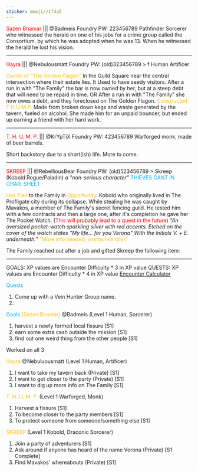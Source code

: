 ```yaml
---
sticker: emoji//1f4a5
---
```

<span style="color:#ff0000">Sazen Bhamar</span> ||| @Badmeis Foundry PW: 223456789
Pathfinder Sorcerer who witnessed the herald on one of his jobs for a crime group called the Consortium, by which he was adopted when he was 13. When he witnessed the herald he lost his vision.

---
<span style="color:#ff0000">Illayra</span> ||| @Nebulousmatt Foundry PW: (old)323456789 > f
Human Artificer 

<span style="color:#ffc000">Owner of "The Golden Flagon" </span>
	In the Guild Square near the central intersection where their estate lies. It Used to have seedy visitors. 
	After a run in with "The Family" the bar is now owned by her, but at a steep debt that will need to be repaid in time. 
	OR
	After a run in with "The Family" she now owes a debt, and they foreclosed on The Golden Flagon. 
<span style="color:#ffc000">Constructed T.H.U.M.P.</span>
	Made from broken down kegs and waste generated by the tavern, fueled on alcohol. She made him for an unpaid bouncer, but ended up earning a friend with her hard work. 

---
<span style="color:#ff0000">T. H. U. M. P. </span>||| @KrYpTiX Foundry PW: 423456789
Warforged monk, made of beer barrels. 

Short backstory due to a short(ish) life. More to come.

---
<span style="color:#ff0000">SKREEP</span> ||| @RebelliousBear Foundry PW: (old)523456789 > Skreep
(Kobold Rogue/Paladin) *a "non-serious character"* 
<span style="color:#00b0f0">THIEVES CANT IN CHAR. SHEET</span>

<span style="color:#ffc000">Has Ties</span> to the Family in <span style="color:#ffc000">Opportunity</span>. 
	Kobold who originally lived in The Profligate city during its collapse. 
	While stealing he was caught by Mavakos, a member of The Family's secret fencing guild. He tested him with a few contracts and then a large one, after it's completion he gave her The Pocket Watch. 
	(<span style="color:#ff0000">This will probably lead to a quest in the future</span>)
*"An oversized pocket-watch sparkling silver with red accents. Etched on the cover of the watch states "My life... for you Verona" With the Initials V. + E. underneath."*
<span style="color:#ffc000">"More info needed, seems like filler."</span>

The Family reached out after a job and gifted Skreep the following item: 

---
GOALS: XP values are Encounter Difficulty * 3 in XP value
QUESTS: XP values are Encounter Difficulty * 4 in XP value
[Encounter Calculator](https://www.dndbeyond.com/sources/basic-rules/building-combat-encounters#CombatEncounterDifficulty)

<span style="color:#00b0f0">Quests</span>
1. Come up with a Vein Hunter Group name. 
2. 

<span style="color:#00b0f0">Goals</span>
<span style="color:#ffc000">(Sazen Bhamar)</span> @Badmeis (Level 1 Human, Sorcerer)
1. harvest a newly formed local fissure [S1]
2. earn some extra cash outside the mission [S1]
3. find out one weird thing from the other people [S1]

Worked on all 3

<span style="color:#ffc000">Illayra</span> @Nebuluousmatt (Level 1 Human, Artificer)
1. I want to take my tavern back (Private) [S1]
2. I want to get closer to the party (Private) [S1]
3. I want to dig up more info on The Family [S1]



<span style="color:#ffc000">T. H. U. M. P. </span>(Level 1 Warforged, Monk)
1. Harvest a fissure [S1]
2. To become closer to the party members [S1]
3. To protect someone from someone/something else [S1]



<span style="color:#ffc000">SKREEP</span> (Level 1 Kobold, Draconic Sorcerer)
1. Join a party of adventurers [S1]
2. Ask around if anyone has heard of the name Verona (Private) [S1 Complete] 
3. Find Mavakos' whereabouts (Private) [S1]



